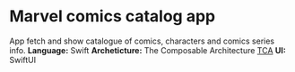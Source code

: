 # Marvel comics catalog app
App fetch and show catalogue of comics, characters and comics series info.
**Language:** Swift
**Archeticture:** The Composable Architecture [TCA](https://github.com/pointfreeco/swift-composable-architecture)
**UI:** SwiftUI
